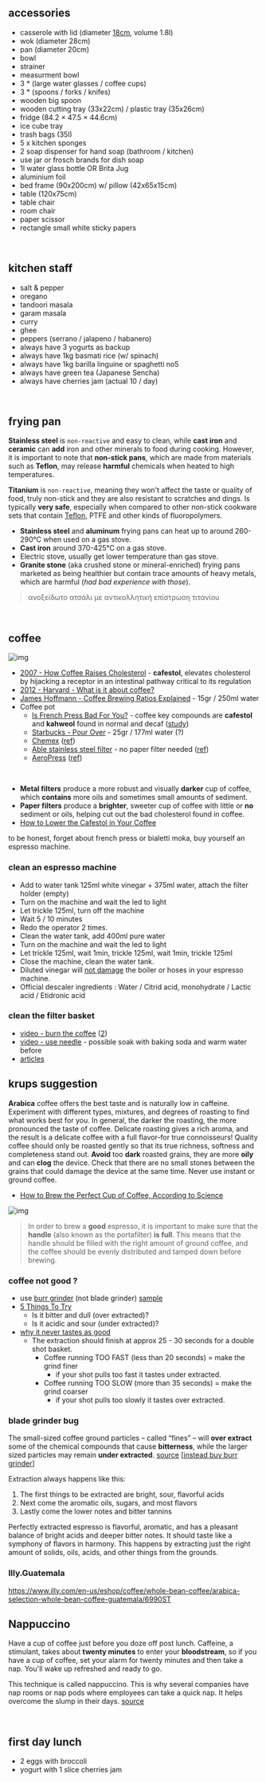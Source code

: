 ## accessories  
* casserole with lid (diameter [18cm](https://www.skroutz.gr/s/16098709/Lamart-Rock-%CE%92%CE%B1%CE%B8%CE%B9%CE%AC-%CE%9A%CE%B1%CF%84%CF%83%CE%B1%CF%81%CF%8C%CE%BB%CE%B1-%CE%B1%CF%80%CF%8C-%CE%91%CE%BB%CE%BF%CF%85%CE%BC%CE%AF%CE%BD%CE%B9%CE%BF-2-1lt-18cm-LT1137.html), volume 1.8l)
* wok (diameter 28cm)
* pan (diameter 20cm)
* bowl
* strainer
* measurment bowl
* 3 * (large water glasses / coffee cups)
* 3 * (spoons / forks / knifes)
* wooden big spoon
* wooden cutting tray (33x22cm) / plastic tray (35x26cm)
* fridge (84.2 × 47.5 × 44.6cm)
* ice cube tray
* trash bags (35l)
* 5 x kitchen sponges
* 2 soap dispenser for hand soap (bathroom / kitchen)  
* use jar or frosch brands for dish soap
* 1l water glass bottle OR Brita Jug
* aluminium foil
* bed frame (90x200cm) w/ pillow (42x65x15cm)
* table (120x75cm)
* table chair
* room chair
* paper scissor
* rectangle small white sticky papers

&nbsp;
## kitchen staff  
* salt & pepper
* oregano
* tandoori masala
* garam masala
* curry
* ghee
* peppers (serrano / jalapeno / habanero)
* always have 3 yogurts as backup
* always have 1kg basmati rice (w/ spinach)
* always have 1kg barilla linguine or spaghetti no5
* always have green tea (Japanese Sencha)
* always have cherries jam (actual 10 / day)  

&nbsp;
## frying pan

**Stainless steel** is `non-reactive` and easy to clean, while **cast iron** and **ceramic** can **add** iron and other minerals to food during cooking. However, it is important to note that **non-stick pans**, which are made from materials such as **Teflon**, may release **harmful** chemicals when heated to high temperatures.  

**Titanium** is `non-reactive`, meaning they won't affect the taste or quality of food, truly non-stick and they are also resistant to scratches and dings. Is typically **very safe**, especially when compared to other non-stick cookware sets that contain [Teflon](https://www.webmd.com/food-recipes/is-teflon-coating-safe), PTFE and other kinds of fluoropolymers.

* **Stainless steel** and **aluminum** frying pans can heat up to around 260-290°C when used on a gas stove.  
* **Cast iron** around 370-425°C on a gas stove.  
* Electric stove, usually get lower temperature than gas stove. 
* **Granite stone** (aka crushed stone or mineral-enriched) frying pans marketed as being healthier but contain trace amounts of heavy metals, which are harmful (*had bad experience with those*).  

> ανοξείδωτο ατσάλι με αντικολλητική επίστρωση τιτανίου  

&nbsp;
## coffee

![img](../assets/france_pot_vs_paper.jpg)

* [2007 - How Coffee Raises Cholesterol](https://www.sciencedaily.com/releases/2007/06/070614162223.htm) - **cafestol**, elevates cholesterol by hijacking a receptor in an intestinal pathway critical to its regulation
* [2012 - Harvard - What is it about coffee?](https://www.health.harvard.edu/healthbeat/what-is-it-about-coffee)
* [James Hoffmann - Coffee Brewing Ratios Explained](https://www.youtube.com/watch?v=ipB6P1uzNYM) - 15gr / 250ml water
* Coffee pot
  * [Is French Press Bad For You?](https://voltagecoffee.com/is-french-press-coffee-bad-for-you/) - coffee key compounds are **cafestol** and **kahweol** found in normal and decaf ([study](https://www.sciencedirect.com/science/article/pii/S0963996912002360))
  * [Starbucks - Pour Over](https://athome.starbucks.com/how-to-brew-coffee-at-home-pour-over/) - 25gr / 177ml water (?)
  * [Chemex](https://www.hopculture.com/best-coffee-maker-chemex-vs-french-press-debate/) ([ref](https://www.kava.cz/vyhledavani/?string=chemex))
  * [Able stainless steel filter](https://ablebrewing.com/products/able-kone-coffee-filter) - no paper filter needed ([ref](https://www.kava.cz/nature-friendly/able-kone-ocelovy-filtr-pro-chemex/))
  * [AeroPress](https://aeropress.com/) ([ref](https://www.kava.cz/aeropress/aeropress/))  

&nbsp;
* **Metal filters** produce a more robust and visually **darker** cup of coffee, which **contains** more oils and sometimes small amounts of sediment.
* **Paper filters** produce a **brighter**, sweeter cup of coffee with little or **no** sediment or oils, helping cut out the bad cholesterol found in coffee. 
* [How to Lower the Cafestol in Your Coffee](https://dhrupurohit.com/try-this-cafestol/)  

to be honest, forget about french press or bialetti moka, buy yourself an espresso machine.  

### clean an espresso machine
- Add to water tank 125ml white vinegar + 375ml water, attach the filter holder (empty)
- Turn on the machine and wait the led to light
- Let trickle 125ml, turn off the machine
- Wait 5 / 10 minutes
- Redo the operator 2 times.
- Clean the water tank, add 400ml pure water
- Turn on the machine and wait the led to light
- Let trickle 125ml, wait 1min, trickle 125ml, wait 1min, trickle 125ml
- Close the machine, clean the water tank.  
- Diluted vinegar will [not damage](https://coffee.stackexchange.com/a/4205) the boiler or hoses in your espresso machine.
- Official descaler ingredients : Water / Citrid acid, monohydrate / Lactic acid / Etidronic acid  

### clean the filter basket
* [video - burn the coffee](https://www.youtube.com/watch?v=q_YrpnsrscU) ([2](https://www.youtube.com/watch?v=E6oG_RYDqMo))
* [video - use needle](https://youtu.be/vuRmnOiE03Q?t=83) - possible soak with baking soda and warm water before
* [articles](https://www.google.com/search?q=espresso+filter+handle+clean)  


## krups suggestion
**​Arabica** coffee offers the best taste and is naturally low in caffeine. Experiment with different types, mixtures, and degrees of roasting to find what works best for you. In general, the darker the roasting, the more pronounced the taste of coffee. Delicate roasting gives a rich aroma, and the result is a delicate coffee with a full flavor-for true connoisseurs! Quality coffee should only be roasted gently so that its true richness, softness and completeness stand out. **Avoid** too **dark** roasted grains, they are more **oily** and can **clog** the device. Check that there are no small stones between the grains that could damage the device at the same time. Never use instant or ground coffee.  

* [How to Brew the Perfect Cup of Coffee, According to Science](https://theconversation.com/how-to-make-the-perfect-cup-of-coffee-with-a-little-help-from-science-129398)  

![img](../assets/terrible_espresso.jpg)  

> In order to brew a **good** espresso, it is important to make sure that the **handle** (also known as the portafilter) **is full**. This means that the handle should be filled with the right amount of ground coffee, and the coffee should be evenly distributed and tamped down before brewing.  

### coffee not good ?
* use [burr grinder](https://www.homegrounds.co/coffee-grind-chart/) (not blade grinder) [sample](https://coffeetechniciansguild.org/blog/2018/8/14/selecting-a-burr-type-for-an-espresso-grinder)
* [5 Things To Try](https://www.javapresse.com/blogs/espresso/espresso-troubleshooting-5-things-to-try)
  * Is it bitter and dull (over extracted)?
  * Is it acidic and sour (under extracted)?
* [why it never tastes as good](https://www.threellamascoffee.com/blogs/news/home-espresso-coffee-why-it-never-tastes-as-good-as-an-espresso-from-your-cafe)
  * The extraction should finish at approx 25 - 30 seconds for a double shot basket.
    * Coffee running TOO FAST (less than 20 seconds) = make the grind finer
      * if your shot pulls too fast it tastes under extracted.
    * Coffee running TOO SLOW (more than 35 seconds) = make the grind coarser  
      *  if your shot pulls too slowly it tastes over extracted.  

###  blade grinder bug  
The small-sized coffee ground particles – called “fines” – will **over extract** some of the chemical compounds that cause **bitterness**, while the larger sized particles may remain **under extracted**.  [source](https://foodal.com/drinks-2/coffee/grinders/why-you-shouldnt-use-a-blade-grinder-for-your-coffee/)  [[instead buy burr grinder](https://www.amazon.co.uk/dp/B09W9N1ZWV/)]  


Extraction always happens like this:  

1. The first things to be extracted are bright, sour, flavorful acids
2. Next come the aromatic oils, sugars, and most flavors
3. Lastly come the lower notes and bitter tannins  

Perfectly extracted espresso is flavorful, aromatic, and has a pleasant balance of bright acids and deeper bitter notes. It should taste like a symphony of flavors in harmony. This happens by extracting just the right amount of solids, oils, acids, and other things from the grounds.  

### Illy.Guatemala
https://www.illy.com/en-us/eshop/coffee/whole-bean-coffee/arabica-selection-whole-bean-coffee-guatemala/6990ST  

## Nappuccino
Have a cup of coffee just before you doze off post lunch. Caffeine, a stimulant, takes about **twenty minutes** to enter your **bloodstream**, so if you have a cup of coffee, set your alarm for twenty minutes and then take a nap. You'll wake up refreshed and ready to go.

This technique is called nappuccino. This is why several companies have nap rooms or nap pods where employees can take a quick nap. It helps overcome the slump in their days. [source](https://bip.so/@TIL_/Nappucino-iZTgy)

&nbsp;
## first day lunch
* 2 eggs with broccoli
* yogurt with 1 slice cherries jam